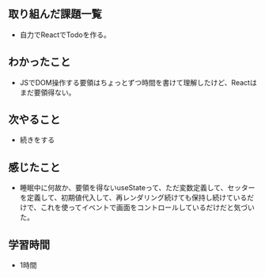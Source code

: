 ## 取り組んだ課題一覧
- 自力でReactでTodoを作る。

## わかったこと
- JSでDOM操作する要領はちょっとずつ時間を書けて理解したけど、Reactはまだ要領得ない。

## 次やること
- 続きをする

## 感じたこと
- 睡眠中に何故か、要領を得ないuseStateって、ただ変数定義して、セッターを定義して、初期値代入して、再レンダリング続けても保持し続けているだけで、これを使ってイベントで画面をコントロールしているだけだと気づいた。

## 学習時間
- 1時間